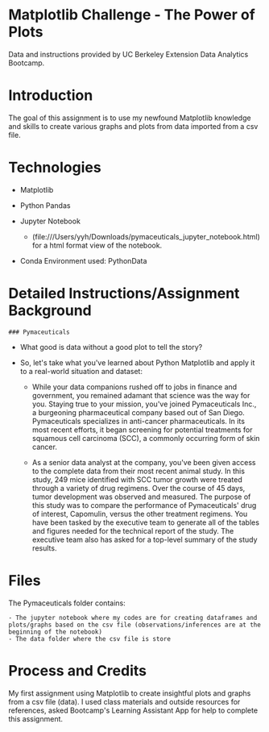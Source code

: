# Matplotlib Challenge - The Power of Plots

Data and instructions provided by UC Berkeley Extension Data Analytics Bootcamp.

# Introduction 

The goal of this assignment is to use my newfound Matplotlib knowledge and skills to create various graphs and plots from data imported from a csv file.

# Technologies

- Matplotlib

- Python Pandas

- Jupyter Notebook
  - (file:///Users/yyh/Downloads/pymaceuticals_jupyter_notebook.html) for a html format view of the notebook.
  
- Conda Environment used: PythonData

# Detailed Instructions/Assignment Background

    ### Pymaceuticals 

  - What good is data without a good plot to tell the story?
  
  - So, let's take what you've learned about Python Matplotlib and apply it to a real-world situation and dataset:
  
    - While your data companions rushed off to jobs in finance and government, you remained adamant that science was the way for you. Staying true to your mission, you've joined Pymaceuticals Inc., a burgeoning pharmaceutical company based out of San Diego. Pymaceuticals specializes in anti-cancer pharmaceuticals. In its most recent efforts, it began screening for potential treatments for squamous cell carcinoma (SCC), a commonly occurring form of skin cancer.
    
    - As a senior data analyst at the company, you've been given access to the complete data from their most recent animal study. In this study, 249 mice identified with SCC tumor growth were treated through a variety of drug regimens. Over the course of 45 days, tumor development was observed and measured. The purpose of this study was to compare the performance of Pymaceuticals' drug of interest, Capomulin, versus the other treatment regimens. You have been tasked by the executive team to generate all of the tables and figures needed for the technical report of the study. The executive team also has asked for a top-level summary of the study results.

# Files
  
  The Pymaceuticals  folder contains:
  
    - The jupyter notebook where my codes are for creating dataframes and plots/graphs based on the csv file (observations/inferences are at the beginning of the notebook)
    - The data folder where the csv file is store

# Process and Credits

My first assignment using Matplotlib to create insightful plots and graphs from a csv file (data). I used class materials and outside resources for references, asked Bootcamp's Learning Assistant App for help to complete this assignment.
